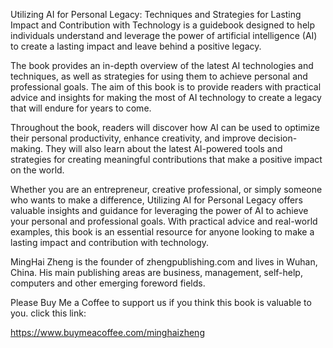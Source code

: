 
Utilizing AI for Personal Legacy: Techniques and Strategies for Lasting Impact and Contribution with Technology is a guidebook designed to help individuals understand and leverage the power of artificial intelligence (AI) to create a lasting impact and leave behind a positive legacy.

The book provides an in-depth overview of the latest AI technologies and techniques, as well as strategies for using them to achieve personal and professional goals. The aim of this book is to provide readers with practical advice and insights for making the most of AI technology to create a legacy that will endure for years to come.

Throughout the book, readers will discover how AI can be used to optimize their personal productivity, enhance creativity, and improve decision-making. They will also learn about the latest AI-powered tools and strategies for creating meaningful contributions that make a positive impact on the world.

Whether you are an entrepreneur, creative professional, or simply someone who wants to make a difference, Utilizing AI for Personal Legacy offers valuable insights and guidance for leveraging the power of AI to achieve your personal and professional goals. With practical advice and real-world examples, this book is an essential resource for anyone looking to make a lasting impact and contribution with technology.

MingHai Zheng is the founder of zhengpublishing.com and lives in Wuhan, China. His main publishing areas are business, management, self-help, computers and other emerging foreword fields.

Please Buy Me a Coffee to support us if you think this book is valuable to you. click this link:

https://www.buymeacoffee.com/minghaizheng
